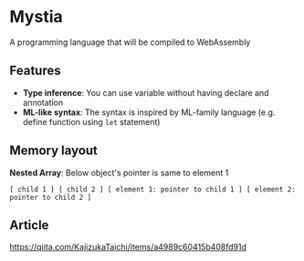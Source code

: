 # Mystia
A programming language that will be compiled to WebAssembly

## Features
- **Type inference**: You can use variable without having declare and annotation
- **ML-like syntax**: The syntax is inspired by ML-family language (e.g. define function using `let` statement)

## Memory layout

**Nested Array**: Below object's pointer is same to element 1
```
[ child 1 ] [ child 2 ] [ element 1: pointer to child 1 ] [ element 2: pointer to child 2 ]
```

## Article
https://qiita.com/KajizukaTaichi/items/a4989c60415b408fd91d
